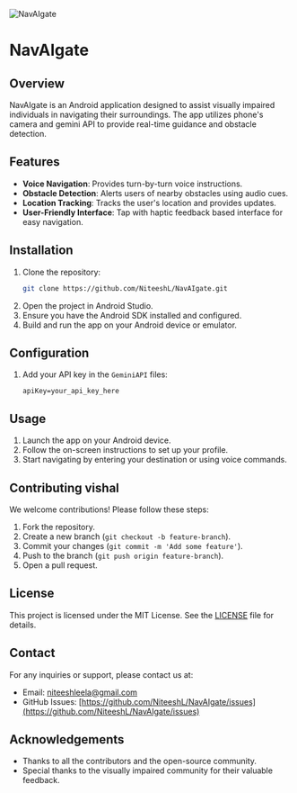 ![NavAIgate](https://socialify.git.ci/NiteeshL/NavAIgate/image?custom_description=NavAIgate+is+an+Android+application+designed+to+assist+visually+impaired+individuals+in+navigating+their+surroundings.&description=1&language=1&name=1&owner=1&theme=Light)
# NavAIgate

## Overview
NavAIgate is an Android application designed to assist visually impaired individuals in navigating their surroundings. The app utilizes phone's camera and gemini API to provide real-time guidance and obstacle detection.

## Features
- **Voice Navigation**: Provides turn-by-turn voice instructions.
- **Obstacle Detection**: Alerts users of nearby obstacles using audio cues.
- **Location Tracking**: Tracks the user's location and provides updates.
- **User-Friendly Interface**: Tap with haptic feedback based interface for easy navigation.

## Installation
1. Clone the repository:
    ```sh
    git clone https://github.com/NiteeshL/NavAIgate.git
    ```
2. Open the project in Android Studio.
3. Ensure you have the Android SDK installed and configured.
4. Build and run the app on your Android device or emulator.

## Configuration
1. Add your API key in the `GeminiAPI` files:
    ```properties
    apiKey=your_api_key_here
    ```

## Usage
1. Launch the app on your Android device.
2. Follow the on-screen instructions to set up your profile.
3. Start navigating by entering your destination or using voice commands.

## Contributing vishal
We welcome contributions! Please follow these steps:
1. Fork the repository.
2. Create a new branch (`git checkout -b feature-branch`).
3. Commit your changes (`git commit -m 'Add some feature'`).
4. Push to the branch (`git push origin feature-branch`).
5. Open a pull request.

## License
This project is licensed under the MIT License. See the [LICENSE](LICENSE) file for details.

## Contact
For any inquiries or support, please contact us at:
- Email: niteeshleela@gmail.com
- GitHub Issues: [https://github.com/NiteeshL/NavAIgate/issues](https://github.com/NiteeshL/NavAIgate/issues)

## Acknowledgements
- Thanks to all the contributors and the open-source community.
- Special thanks to the visually impaired community for their valuable feedback.
